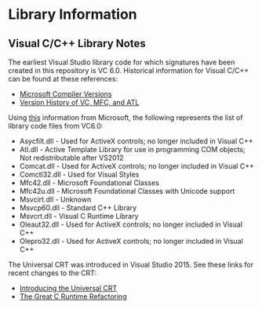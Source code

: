 
# Library Information

## Visual C/C++ Library Notes

The earliest Visual Studio library code for which signatures have been created in this repository is VC 6.0. Historical information for Visual C/C++ can be found at these references:

* [Microsoft Compiler Versions](https://www.spearfoot.net/microsoft-c-cpp-compiler-versions/) 
* [Version History of VC, MFC, and ATL](http://mariusbancila.ro/blog/2015/08/12/version-history-of-vc-mfc-and-atl/)

Using [this](https://support.microsoft.com/en-sg/help/259403/how-to-obtain-the-visual-c-6-0-run-time-components) information from Microsoft, the following represents the list of library code files from VC6.0:

* Asycfilt.dll - Used for ActiveX controls; no longer included in Visual C++
* Atl.dll - Active Template Library for use in programming COM objects; Not redistributable after VS2012
* Comcat.dll - Used for ActiveX controls; no longer included in Visual C++ 
* Comctl32.dll - Used for Visual Styles
* Mfc42.dll - Microsoft Foundational Classes
* Mfc42u.dll - Microsoft Foundational Classes with Unicode support
* Msvcirt.dll - Unknown
* Msvcp60.dll - Standard C++ Library
* Msvcrt.dll - Visual C Runtime Library
* Oleaut32.dll - Used for ActiveX controls; no longer included in Visual C++
* Olepro32.dll - Used for ActiveX controls; no longer included in Visual C++

The Universal CRT was introduced in Visual Studio 2015. See these links for recent changes to the CRT:

* [Introducing the Universal CRT](https://blogs.msdn.microsoft.com/vcblog/2015/03/03/introducing-the-universal-crt/)
* [The Great C Runtime Refactoring](https://blogs.msdn.microsoft.com/vcblog/2014/06/10/the-great-c-runtime-crt-refactoring/)